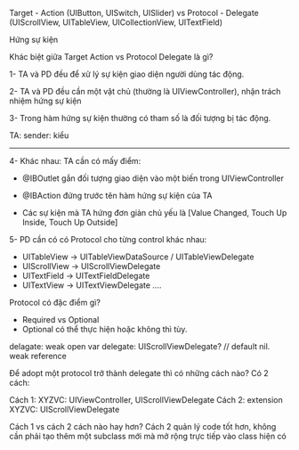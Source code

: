 Target - Action (UIButton, UISwitch, UISlider) vs Protocol - Delegate (UIScrollView, UITableView, UICollectionView, UITextField)

Hứng sự kiện

Khác biệt giữa Target Action vs Protocol Delegate là gì?

1- TA và PD đều để xử lý sự kiện giao diện người dùng tác động.

2- TA và PD đều cần một vật chủ (thường là UIViewController), nhận trách nhiệm hứng sự kiện

3- Trong hàm hứng sự kiện thường có tham số là đối tượng bị tác động.

TA: sender: kiểu

------------------------------
4- Khác nhau:
TA cần có mấy điểm: 
+ @IBOutlet gắn đối tượng giao diện vào một biến trong UIViewController

+ @IBAction đứng trước tên hàm hứng sự kiện của TA
+ Các sự kiện mà TA hứng đơn giản chủ yếu là [Value Changed, Touch Up Inside, Touch Up Outside]


5- PD cần có có Protocol cho từng control khác nhau:
+ UITableView -> UITableViewDataSource / UITableViewDelegate
+ UIScrollView -> UIScrollViewDelegate
+ UITextField -> UITextFieldDelegate
+ UITextView -> UITextViewDelegate
....

Protocol có đặc điểm gì?
+ Required vs Optional
+ Optional có thể thực hiện hoặc không thì tùy.

delagate:
weak open var delegate: UIScrollViewDelegate? // default nil. weak reference

Để adopt một protocol trở thành delegate thì có những cách nào? Có 2 cách:

Cách 1: XYZVC: UIViewController, UIScrollViewDelegate
Cách 2: extension XYZVC: UIScrollViewDelegate

Cách 1 vs cách 2 cách nào hay hơn?
Cách 2 quản lý code tốt hơn, không cần phải tạo thêm một subclass mới mà mở rộng trực tiếp vào class hiện có

